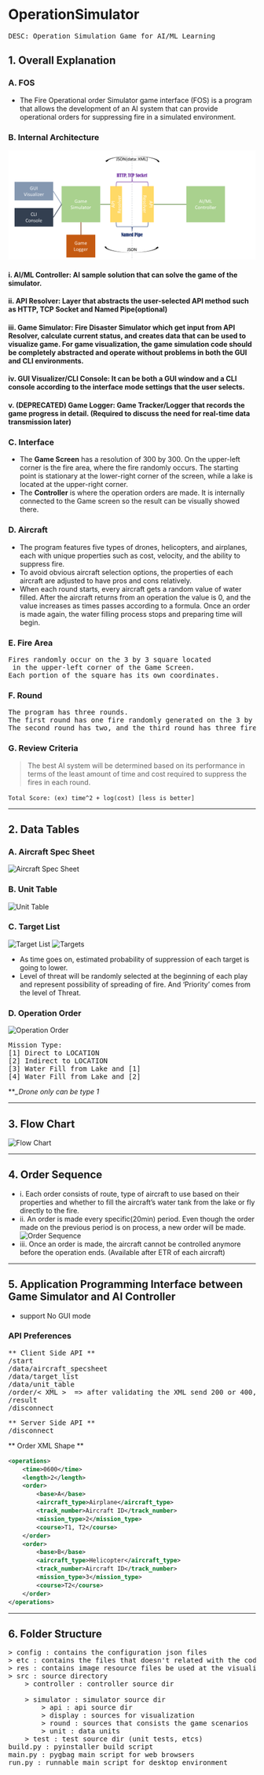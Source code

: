 # OperationSimulator
<pre>DESC: Operation Simulation Game for AI/ML Learning</pre>


## **1. Overall Explanation**
### **A. FOS**
- The Fire Operational order Simulator game interface (FOS) is a program that allows the development of an AI system that can provide operational orders for suppressing fire in a simulated environment.

### **B. Internal Architecture**
![Internal Architecture](./etc/internal_architecture.png)
#### i. AI/ML Controller: AI sample solution that can solve the game of the simulator.
#### ii. API Resolver: Layer that abstracts the user-selected API method such as HTTP, TCP Socket and Named Pipe(optional)
#### iii. Game Simulator: Fire Disaster Simulator which get input from API Resolver, calculate current status, and creates data that can be used to visualize game. For game visualization, the game simulation code should be completely abstracted and operate without problems in both the GUI and CLI environments.
#### iv. GUI Visualizer/CLI Console: It can be both a GUI window and a CLI console according to the interface mode settings that the user selects.
#### v. (DEPRECATED) Game Logger: Game Tracker/Logger that records the game progress in detail. (Required to discuss the need for real-time data transmission later)

### **C. Interface**
- The **Game Screen** has a resolution of 300 by 300. On the upper-left corner is the fire area, where the fire randomly occurs. The starting point is stationary at the lower-right corner of the screen, while a lake is located at the upper-right corner.
- The **Controller** is where the operation orders are made. It is internally connected to the Game screen so the result can be visually showed there. 

### **D. Aircraft**
- The program features five types of drones, helicopters, and airplanes, each with unique properties such as cost, velocity, and the ability to suppress fire.
- To avoid obvious aircraft selection options, the properties of each aircraft are adjusted to have pros and cons relatively.
- When each round starts, every aircraft gets a random value of water filled. After the aircraft returns from an operation the value is 0, and the value increases as times passes according to a formula. Once an order is made again, the water filling process stops and preparing time will begin.

### **E. Fire Area**
<pre>Fires randomly occur on the 3 by 3 square located
 in the upper-left corner of the Game Screen.
Each portion of the square has its own coordinates.</pre>

### **F. Round**
<pre>The program has three rounds.
The first round has one fire randomly generated on the 3 by 3 square.
The second round has two, and the third round has three fires randomly generated.</pre>

### **G. Review Criteria**
> The best AI system will be determined based on its performance in terms of the least amount of time and cost required to suppress the fires in each round.

```Total Score: (ex) time^2 + log(cost) [less is better]```
___

## **2. Data Tables**
### **A. Aircraft Spec Sheet**
![Aircraft Spec Sheet](./etc/spec_sheet.png)

### **B. Unit Table**
![Unit Table](./etc/unit.png)

### **C. Target List**
![Target List](./etc/target_list.png)
![Targets](./etc/targets.png)
- As time goes on, estimated probability of suppression of each target is going to lower.
- Level of threat will be randomly selected at the beginning of each play and represent possibility of spreading of fire. And ‘Priority’ comes from the level of Threat.

### **D. Operation Order**
![Operation Order](./etc/operation_order.png)
<pre>Mission Type:
[1] Direct to LOCATION
[2] Indirect to LOCATION
[3] Water Fill from Lake and [1]
[4] Water Fill from Lake and [2]</pre>
***_Drone only can be type 1*
___

## **3.	Flow Chart**
![Flow Chart](./etc/flow_chart.png)
___

## **4. Order Sequence**
- i. Each order consists of route, type of aircraft to use based on their properties and whether to fill the aircraft’s water tank from the lake or fly directly to the fire.
- ii. An order is made every specific(20min) period. Even though the order made on the previous period is on process, a new order will be made.
![Order Sequence](./etc/period.png)
- iii. Once an order is made, the aircraft cannot be controlled anymore before the operation ends. (Available after ETR of each aircraft)
___

## **5. Application Programming Interface between Game Simulator and AI Controller**
* support No GUI mode

### **API Preferences**
<pre>** Client Side API **
/start
/data/aircraft_specsheet
/data/target_list
/data/unit_table
/order/< XML >  => after validating the XML send 200 or 400, 403, 500 or etcs
/result
/disconnect
</pre>
<pre>** Server Side API **
/disconnect
</pre>
** Order XML Shape **
```xml
<operations>
    <time>0600</time>
    <length>2</length>
    <order>
        <base>A</base>
        <aircraft_type>Airplane</aircraft_type>
        <track_number>Aircraft ID</track_number>
        <mission_type>2</mission_type>
        <course>T1, T2</course>
    </order>
    <order>
        <base>B</base>
        <aircraft_type>Helicopter</aircraft_type>
        <track_number>Aircraft ID</track_number>
        <mission_type>3</mission_type>
        <course>T2</course>
    </order>
</operations>
```
___

## **6. Folder Structure**
<pre>
> config : contains the configuration json files
> etc : contains the files that doesn't related with the codes
> res : contains image resource files be used at the visualizer
> src : source directory
    > controller : controller source dir

    > simulator : simulator source dir
        > api : api source dir
        > display : sources for visualization
        > round : sources that consists the game scenarios
        > unit : data units
    > test : test source dir (unit tests, etcs)
build.py : pyinstaller build script
main.py : pygbag main script for web browsers
run.py : runnable main script for desktop environment
</pre>